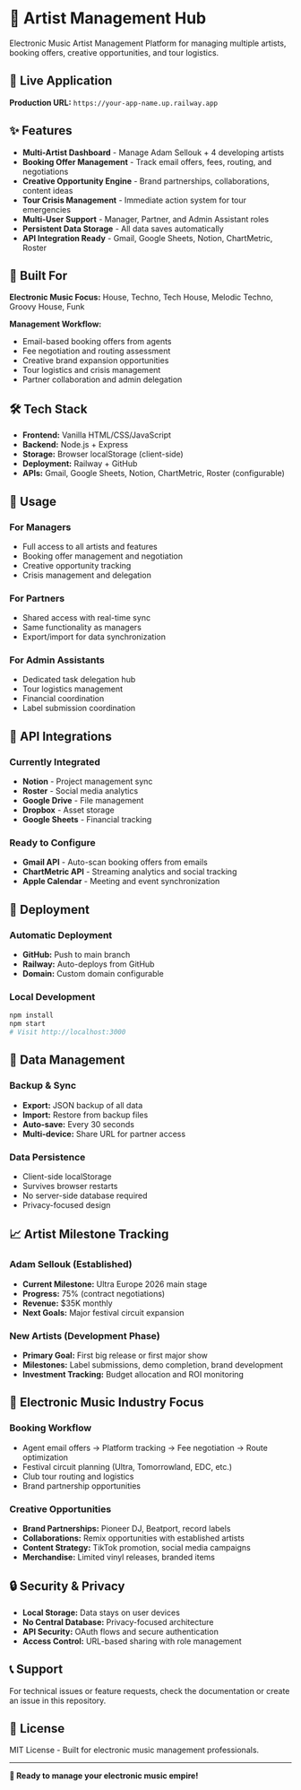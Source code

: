 # 🎵 Artist Management Hub

Electronic Music Artist Management Platform for managing multiple artists, booking offers, creative opportunities, and tour logistics.

## 🚀 Live Application

**Production URL:** `https://your-app-name.up.railway.app`

## ✨ Features

- **Multi-Artist Dashboard** - Manage Adam Sellouk + 4 developing artists
- **Booking Offer Management** - Track email offers, fees, routing, and negotiations
- **Creative Opportunity Engine** - Brand partnerships, collaborations, content ideas
- **Tour Crisis Management** - Immediate action system for tour emergencies
- **Multi-User Support** - Manager, Partner, and Admin Assistant roles
- **Persistent Data Storage** - All data saves automatically
- **API Integration Ready** - Gmail, Google Sheets, Notion, ChartMetric, Roster

## 🎯 Built For

**Electronic Music Focus:** House, Techno, Tech House, Melodic Techno, Groovy House, Funk

**Management Workflow:** 
- Email-based booking offers from agents
- Fee negotiation and routing assessment
- Creative brand expansion opportunities
- Tour logistics and crisis management
- Partner collaboration and admin delegation

## 🛠️ Tech Stack

- **Frontend:** Vanilla HTML/CSS/JavaScript
- **Backend:** Node.js + Express
- **Storage:** Browser localStorage (client-side)
- **Deployment:** Railway + GitHub
- **APIs:** Gmail, Google Sheets, Notion, ChartMetric, Roster (configurable)

## 📱 Usage

### For Managers
- Full access to all artists and features
- Booking offer management and negotiation
- Creative opportunity tracking
- Crisis management and delegation

### For Partners
- Shared access with real-time sync
- Same functionality as managers
- Export/import for data synchronization

### For Admin Assistants
- Dedicated task delegation hub
- Tour logistics management
- Financial coordination
- Label submission coordination

## 🔗 API Integrations

### Currently Integrated
- **Notion** - Project management sync
- **Roster** - Social media analytics
- **Google Drive** - File management
- **Dropbox** - Asset storage
- **Google Sheets** - Financial tracking

### Ready to Configure
- **Gmail API** - Auto-scan booking offers from emails
- **ChartMetric API** - Streaming analytics and social tracking
- **Apple Calendar** - Meeting and event synchronization

## 🚀 Deployment

### Automatic Deployment
- **GitHub:** Push to main branch
- **Railway:** Auto-deploys from GitHub
- **Domain:** Custom domain configurable

### Local Development
```bash
npm install
npm start
# Visit http://localhost:3000
```

## 💾 Data Management

### Backup & Sync
- **Export:** JSON backup of all data
- **Import:** Restore from backup files
- **Auto-save:** Every 30 seconds
- **Multi-device:** Share URL for partner access

### Data Persistence
- Client-side localStorage
- Survives browser restarts
- No server-side database required
- Privacy-focused design

## 📈 Artist Milestone Tracking

### Adam Sellouk (Established)
- **Current Milestone:** Ultra Europe 2026 main stage
- **Progress:** 75% (contract negotiations)
- **Revenue:** $35K monthly
- **Next Goals:** Major festival circuit expansion

### New Artists (Development Phase)
- **Primary Goal:** First big release or first major show
- **Milestones:** Label submissions, demo completion, brand development
- **Investment Tracking:** Budget allocation and ROI monitoring

## 🎯 Electronic Music Industry Focus

### Booking Workflow
- Agent email offers → Platform tracking → Fee negotiation → Route optimization
- Festival circuit planning (Ultra, Tomorrowland, EDC, etc.)
- Club tour routing and logistics
- Brand partnership opportunities

### Creative Opportunities
- **Brand Partnerships:** Pioneer DJ, Beatport, record labels
- **Collaborations:** Remix opportunities with established artists
- **Content Strategy:** TikTok promotion, social media campaigns
- **Merchandise:** Limited vinyl releases, branded items

## 🔒 Security & Privacy

- **Local Storage:** Data stays on user devices
- **No Central Database:** Privacy-focused architecture
- **API Security:** OAuth flows and secure authentication
- **Access Control:** URL-based sharing with role management

## 📞 Support

For technical issues or feature requests, check the documentation or create an issue in this repository.

## 📄 License

MIT License - Built for electronic music management professionals.

---

**🎵 Ready to manage your electronic music empire!**
